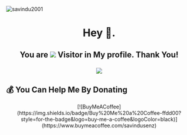 
![savindu2001](https://user-images.githubusercontent.com/76149334/230135518-21cb77c8-fa5e-4559-b996-5da8ad5f8dc1.png)

<h1 align="center">Hey 👋.</h1>

###


<h2 align="center">You are <img src="https://profile-counter.glitch.me/Sa/count.svg?"  /> Visitor in My profile. Thank You! </h2>

###

<div align="center">
  <img src="https://profile-counter.glitch.me/Sa/count.svg?"  />
</div>

###
###
###
###

  ## 💰 You Can Help Me By Donating
  <div align="center">
  [![BuyMeACoffee](https://img.shields.io/badge/Buy%20Me%20a%20Coffee-ffdd00?style=for-the-badge&logo=buy-me-a-coffee&logoColor=black)](https://www.buymeacoffee.com/savindusenz)
</div>

